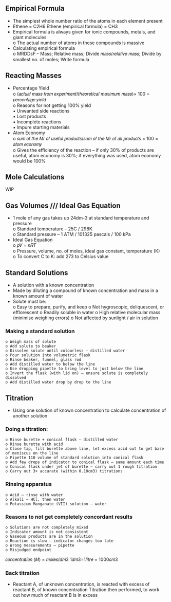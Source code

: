 ## Empirical Formula  
- The simplest whole number ratio of the atoms in each element present  
- Ethene = C2H6 Ethene (empirical formula) = CH3  
- Empirical formula is always given for ionic compounds, metals, and giant molecules  
	o The actual number of atoms in these compounds is massive  
- Calculating empirical formula  
	o MRDDsF – Mass; Relative mass; Divide 𝑚𝑎𝑠𝑠/𝑟𝑒𝑙𝑎𝑡𝑖𝑣𝑒 𝑚𝑎𝑠𝑠; Divide by smallest no. of moles; Write formula  
  
## Reacting Masses  
- Percentage Yield  
	o (𝑎𝑐𝑡𝑢𝑎𝑙 𝑚𝑎𝑠𝑠 𝑓𝑟𝑜𝑚 𝑒𝑥𝑝𝑒𝑟𝑖𝑚𝑒𝑛𝑡/𝑡ℎ𝑒𝑜𝑟𝑒𝑡𝑖𝑐𝑎𝑙 𝑚𝑎𝑥𝑖𝑚𝑢𝑚 𝑚𝑎𝑠𝑠)× 100 = 𝑝𝑒𝑟𝑐𝑒𝑛𝑡𝑎𝑔𝑒 𝑦𝑖𝑒𝑙𝑑  
	o Reasons for not getting 100% yield  
		▪ Unwanted side reactions  
		▪ Lost products  
		▪ Incomplete reactions  
		▪ Impure starting materials  
- Atom Economy  
	o 𝑠𝑢𝑚 𝑜𝑓 𝑡ℎ𝑒 𝑀𝑟 𝑜𝑓 𝑢𝑠𝑒𝑓𝑢𝑙 𝑝𝑟𝑜𝑑𝑢𝑐𝑡𝑠/𝑠𝑢𝑚 𝑜𝑓 𝑡ℎ𝑒 𝑀𝑟 𝑜𝑓 𝑎𝑙𝑙 𝑝𝑟𝑜𝑑𝑢𝑐𝑡𝑠 × 100 = 𝑎𝑡𝑜𝑚 𝑒𝑐𝑜𝑛𝑜𝑚𝑦  
	o Gives the efficiency of the reaction – if only 30% of products are useful, atom economy is 30%; if everything was used, atom economy would be 100%  

## Mole Calculations  
WIP  

## Gas Volumes /// Ideal Gas Equation  
- 1 mole of any gas takes up 24dm-3 at standard temperature and pressure  
	o Standard temperature – 25C / 298K  
	o Standard pressure – 1 ATM / 101325 pascals / 100 kPa  
- Ideal Gas Equation  
	o 𝑝𝑉 = 𝑛𝑅𝑇  
	o Pressure, volume, no. of moles, ideal gas constant, temperature (K)  
	o To convert C to K: add 273 to Celsius value  

## Standard Solutions  
- A solution with a known concentration  
- Made by diluting a compound of known concentration and mass in a known amount of water  
- Solute must be:  
	o Easy to prepare, purify, and keep
	o Not hygroscopic, deliquescent, or efflorescent
	o Readily soluble in water
	o High relative molecular mass (minimise weighing errors)
	o Not affected by sunlight / air in solution
### Making a standard solution
	o Weigh mass of solute
	o Add solute to beaker
	o Dissolve solute until colourless – distilled water
	o Pour solution into volumetric flask
	o Rinse beaker, funnel, glass rod
	o Add distilled water to below the line
	o Use dropping pipette to bring level to just below the line
	o Invert the flask (with lid on) – ensure solute is completely dissolved
	o Add distilled water drop by drop to the line

## Titration
- Using one solution of known concentration to calculate concentration of another solution
### Doing a titration:
	o Rinse burette + conical flask – distilled water
	o Rinse burette with acid
	o Close tap, fill burette above line, let excess acid out to get base of meniscus on the line
	o Pipette 110 volume of standard solution into conical flask
	o Add few drops of indicator to conical flask – same amount each time
	o Conical flask under jet of burette – carry out 1 rough titration
	o Carry out 3+ accurate (within 0.10cm3) titrations
### Rinsing apparatus
	o Acid – rinse with water
	o Alkali – HCl, then water
	o Potassium Manganate (VII) solution – water
### Reasons to not get completely concordant results
	o Solutions are not completely mixed
	o Indicator amount is not consistent
	o Gaseous products are in the solution
	o Reaction is slow – indicator changes too late
	o Wrong measurements – pipette
	o Misjudged endpoint

𝑐𝑜𝑛𝑐𝑒𝑛𝑡𝑟𝑎𝑡𝑖𝑜𝑛 (𝑀) = 𝑚𝑜𝑙𝑒𝑠/𝑑𝑚3 1𝑑𝑚3=1𝑙𝑖𝑡𝑟𝑒 = 1000𝑐𝑚3

### Back titration
- Reactant A, of unknown concentration, is reacted with excess of reactant B, of known concentration Titration then performed, to work out how much of reactant B is in excess








